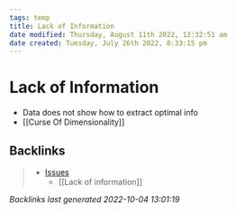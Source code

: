 ```yaml
---
tags: temp
title: Lack of Information
date modified: Thursday, August 11th 2022, 12:32:51 am
date created: Tuesday, July 26th 2022, 8:33:15 pm
---
```


# Lack of Information
- Data does not show how to extract optimal info
- [[Curse Of Dimensionality]]

## Backlinks

> - [Issues](Issues.md)
>   - [[Lack of information]]

_Backlinks last generated 2022-10-04 13:01:19_

